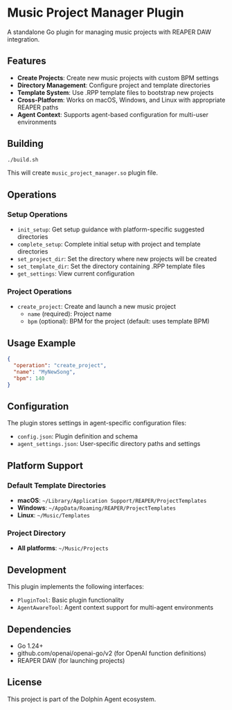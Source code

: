 # Music Project Manager Plugin

A standalone Go plugin for managing music projects with REAPER DAW integration.

## Features

- **Create Projects**: Create new music projects with custom BPM settings
- **Directory Management**: Configure project and template directories
- **Template System**: Use .RPP template files to bootstrap new projects
- **Cross-Platform**: Works on macOS, Windows, and Linux with appropriate REAPER paths
- **Agent Context**: Supports agent-based configuration for multi-user environments

## Building

```bash
./build.sh
```

This will create `music_project_manager.so` plugin file.

## Operations

### Setup Operations
- `init_setup`: Get setup guidance with platform-specific suggested directories
- `complete_setup`: Complete initial setup with project and template directories
- `set_project_dir`: Set the directory where new projects will be created
- `set_template_dir`: Set the directory containing .RPP template files
- `get_settings`: View current configuration

### Project Operations
- `create_project`: Create and launch a new music project
  - `name` (required): Project name
  - `bpm` (optional): BPM for the project (default: uses template BPM)

## Usage Example

```json
{
  "operation": "create_project",
  "name": "MyNewSong",
  "bpm": 140
}
```

## Configuration

The plugin stores settings in agent-specific configuration files:
- `config.json`: Plugin definition and schema
- `agent_settings.json`: User-specific directory paths and settings

## Platform Support

### Default Template Directories
- **macOS**: `~/Library/Application Support/REAPER/ProjectTemplates`
- **Windows**: `~/AppData/Roaming/REAPER/ProjectTemplates`  
- **Linux**: `~/Music/Templates`

### Project Directory
- **All platforms**: `~/Music/Projects`

## Development

This plugin implements the following interfaces:
- `PluginTool`: Basic plugin functionality
- `AgentAwareTool`: Agent context support for multi-agent environments

## Dependencies

- Go 1.24+
- github.com/openai/openai-go/v2 (for OpenAI function definitions)
- REAPER DAW (for launching projects)

## License

This project is part of the Dolphin Agent ecosystem.